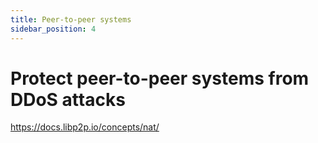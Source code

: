 ```yaml
---
title: Peer-to-peer systems
sidebar_position: 4
---
```


# Protect peer-to-peer systems from DDoS attacks

https://docs.libp2p.io/concepts/nat/
